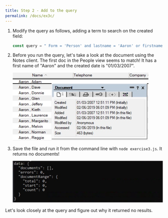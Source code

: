 ```yaml
---
title: Step 2 - Add to the query
permalink: /docs/ex3c/
---
```


1. Modify the query as follows, adding a term to search on the created field:

    ```JavaScript
    const query = " Form = 'Person' and lastname = 'Aaron' or firstname = 'aaron' and @Created > @dt('2007-01-02')";
    ```

1. Before you run the query, let's take a look at the document using the Notes client.  The first doc in the People view seems to match! It has a first name of "Aaron" and the created date is "01/03/2007".

    ![](../images/ex3c/match.jpg)

1. Save the file and run it from the command line with `node exercise3.js`. It returns no documents!

    ![](../images/ex3c/no-results.jpg)

Let's look closely at the query and figure out why it returned no results.